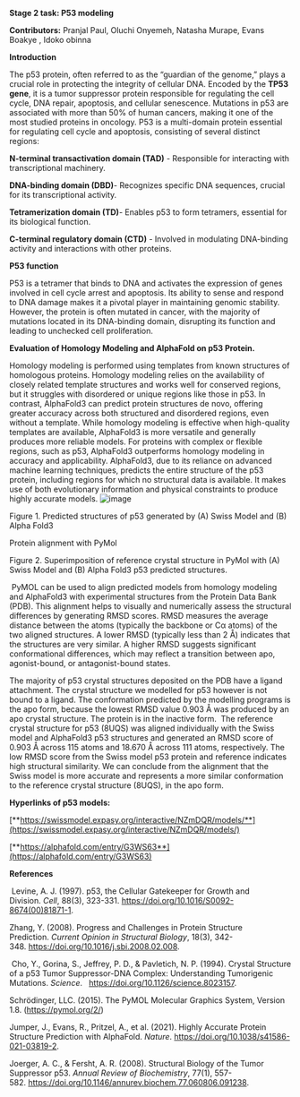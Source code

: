 **Stage 2 task: P53 modeling** 

**Contributors:** Pranjal Paul, Oluchi Onyemeh, Natasha Murape, Evans Boakye , Idoko obinna 

**Introduction** 

The p53 protein, often referred to as the “guardian of the genome,” plays a crucial role in protecting the integrity of cellular DNA. Encoded by the **TP53 gene**, it is a tumor suppressor protein responsible for regulating the cell cycle, DNA repair, apoptosis, and cellular senescence. Mutations in p53 are associated with more than 50% of human cancers, making it one of the most studied proteins in oncology. P53 is a multi-domain protein essential for regulating cell cycle and apoptosis, consisting of several distinct regions:

**N-terminal transactivation domain (TAD)** - Responsible for interacting with transcriptional machinery.

**DNA-binding domain (DBD)**- Recognizes specific DNA sequences, crucial for its transcriptional activity.

**Tetramerization domain (TD)**- Enables p53 to form tetramers, essential for its biological function.

**C-terminal regulatory domain (CTD)** - Involved in modulating DNA-binding activity and interactions with other proteins.

**P53 function**

P53 is a tetramer that binds to DNA and activates the expression of genes involved in cell cycle arrest and apoptosis. Its ability to sense and respond to DNA damage makes it a pivotal player in maintaining genomic stability. However, the protein is often mutated in cancer, with the majority of mutations located in its DNA-binding domain, disrupting its function and leading to unchecked cell proliferation.

**Evaluation of Homology Modeling and AlphaFold on p53 Protein.** 

Homology modeling is performed using templates from known structures of homologous proteins. Homology modeling relies on the availability of closely related template structures and works well for conserved regions, but it struggles with disordered or unique regions like those in p53. In contrast, AlphaFold3 can predict protein structures de novo, offering greater accuracy across both structured and disordered regions, even without a template. While homology modeling is effective when high-quality templates are available, AlphaFold3 is more versatile and generally produces more reliable models. For proteins with complex or flexible regions, such as p53, AlphaFold3 outperforms homology modeling in accuracy and applicability. AlphaFold3, due to its reliance on advanced machine learning techniques, predicts the entire structure of the p53 protein, including regions for which no structural data is available. It makes use of both evolutionary information and physical constraints to produce highly accurate models.
![image](https://github.com/user-attachments/assets/9b9ad95c-dab5-4ec4-ae67-173b547037d8)

 Figure 1. Predicted structures of p53 generated by (A) Swiss Model and (B) Alpha Fold3

Protein alignment with PyMol


Figure 2. Superimposition of reference crystal structure in PyMol with (A) Swiss Model and (B) Alpha Fold3 p53 predicted structures.

 PyMOL can be used to align predicted models from homology modeling and AlphaFold3 with experimental structures from the Protein Data Bank (PDB). This alignment helps to visually and numerically assess the structural differences by generating RMSD scores. RMSD measures the average distance between the atoms (typically the backbone or Cα atoms) of the two aligned structures. A lower RMSD (typically less than 2 Å) indicates that the structures are very similar. A higher RMSD suggests significant conformational differences, which may reflect a transition between apo, agonist-bound, or antagonist-bound states.

The majority of p53 crystal structures deposited on the PDB have a ligand attachment. The crystal structure we modelled for p53 however is not bound to a ligand. The conformation predicted by the modelling programs is the apo form, because the lowest RMSD value 0.903 Å was produced by an apo crystal structure. The protein is in the inactive form.  The reference crystal structure for p53 (8UQS) was aligned individually with the Swiss model and AlphaFold3 p53 structures and generated an RMSD score of 0.903 Å across 115 atoms and 18.670 Å across 111 atoms, respectively. The low RMSD score from the Swiss model p53 protein and reference indicates high structural similarity. We can conclude from the alignment that the Swiss model is more accurate and represents a more similar conformation to the reference crystal structure (8UQS), in the apo form. 

**Hyperlinks of p53 models:**

[**https://swissmodel.expasy.org/interactive/NZmDQR/models/**](https://swissmodel.expasy.org/interactive/NZmDQR/models/)

[**https://alphafold.com/entry/G3WS63**](https://alphafold.com/entry/G3WS63)

**References**

 Levine, A. J. (1997). p53, the Cellular Gatekeeper for Growth and Division. _Cell_, 88(3), 323-331. <https://doi.org/10.1016/S0092-8674(00)81871-1>.

Zhang, Y. (2008). Progress and Challenges in Protein Structure Prediction. _Current Opinion in Structural Biology_, 18(3), 342-348. <https://doi.org/10.1016/j.sbi.2008.02.008>.

 Cho, Y., Gorina, S., Jeffrey, P. D., & Pavletich, N. P. (1994). Crystal Structure of a p53 Tumor Suppressor-DNA Complex: Understanding Tumorigenic Mutations. _Science_.   <https://doi.org/10.1126/science.8023157>.

Schrödinger, LLC. (2015). The PyMOL Molecular Graphics System, Version 1.8. (<https://pymol.org/2/>)

Jumper, J., Evans, R., Pritzel, A., et al. (2021). Highly Accurate Protein Structure Prediction with AlphaFold. _Nature_. <https://doi.org/10.1038/s41586-021-03819-2>.

Joerger, A. C., & Fersht, A. R. (2008). Structural Biology of the Tumor Suppressor p53. _Annual Review of_ _Biochemistry_, 77(1), 557-582. <https://doi.org/10.1146/annurev.biochem.77.060806.091238>.
